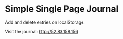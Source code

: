 # Simple Single Page Journal

Add and delete entries on localStorage.

Visit the journal: http://52.88.158.156
